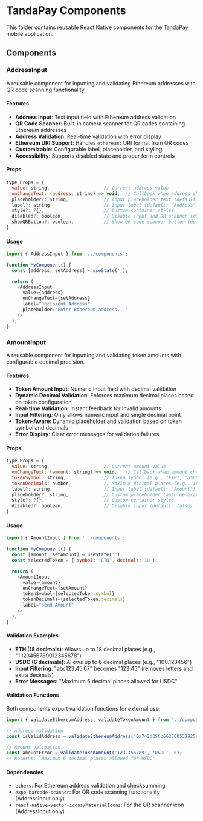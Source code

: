 # TandaPay Components

This folder contains reusable React Native components for the TandaPay mobile application.

## Components

### AddressInput

A reusable component for inputting and validating Ethereum addresses with QR code scanning functionality.

#### Features

- **Address Input**: Text input field with Ethereum address validation
- **QR Code Scanner**: Built-in camera scanner for QR codes containing Ethereum addresses
- **Address Validation**: Real-time validation with error display
- **Ethereum URI Support**: Handles `ethereum:` URI format from QR codes
- **Customizable**: Configurable label, placeholder, and styling
- **Accessibility**: Supports disabled state and proper form controls

#### Props

```javascript
type Props = {
  value: string,                    // Current address value
  onChangeText: (address: string) => void,  // Callback when address changes
  placeholder?: string,             // Input placeholder text (default: "0x...")
  label?: string,                   // Input label (default: "Address")
  style?: ?{},                      // Custom container styles
  disabled?: boolean,               // Disable input and QR scanner (default: false)
  showQRButton?: boolean,           // Show QR code scanner button (default: true)
}
```

#### Usage

```javascript
import { AddressInput } from '../components';

function MyComponent() {
  const [address, setAddress] = useState('');

  return (
    <AddressInput
      value={address}
      onChangeText={setAddress}
      label="Recipient Address"
      placeholder="Enter Ethereum address..."
    />
  );
}
```

### AmountInput

A reusable component for inputting and validating token amounts with configurable decimal precision.

#### Features

- **Token Amount Input**: Numeric input field with decimal validation
- **Dynamic Decimal Validation**: Enforces maximum decimal places based on token configuration
- **Real-time Validation**: Instant feedback for invalid amounts
- **Input Filtering**: Only allows numeric input and single decimal point
- **Token-Aware**: Dynamic placeholder and validation based on token symbol and decimals
- **Error Display**: Clear error messages for validation failures

#### Props

```javascript
type Props = {
  value: string,                    // Current amount value
  onChangeText: (amount: string) => void,   // Callback when amount changes
  tokenSymbol: string,              // Token symbol (e.g., "ETH", "USDC")
  tokenDecimals: number,            // Maximum decimal places (e.g., 18 for ETH, 6 for USDC)
  label?: string,                   // Input label (default: "Amount")
  placeholder?: string,             // Custom placeholder (auto-generated if not provided)
  style?: ?{},                      // Custom container styles
  disabled?: boolean,               // Disable input (default: false)
}
```

#### Usage

```javascript
import { AmountInput } from '../components';

function MyComponent() {
  const [amount, setAmount] = useState('');
  const selectedToken = { symbol: 'ETH', decimals: 18 };

  return (
    <AmountInput
      value={amount}
      onChangeText={setAmount}
      tokenSymbol={selectedToken.symbol}
      tokenDecimals={selectedToken.decimals}
      label="Send Amount"
    />
  );
}
```

#### Validation Examples

- **ETH (18 decimals)**: Allows up to 18 decimal places (e.g., "1.123456789012345678")
- **USDC (6 decimals)**: Allows up to 6 decimal places (e.g., "100.123456")
- **Input Filtering**: "abc123.45.67" becomes "123.45" (removes letters and extra decimals)
- **Error Messages**: "Maximum 6 decimal places allowed for USDC"

#### Validation Functions

Both components export validation functions for external use:

```javascript
import { validateEthereumAddress, validateTokenAmount } from '../components';

// Address validation
const isValidAddress = validateEthereumAddress('0x742d35Cc6635C0532925a3b8D40468e2b0F255B8');

// Amount validation
const amountError = validateTokenAmount('123.456789', 'USDC', 6);
// Returns: "Maximum 6 decimal places allowed for USDC"
```

#### Dependencies

- `ethers`: For Ethereum address validation and checksumming
- `expo-barcode-scanner`: For QR code scanning functionality (AddressInput only)
- `react-native-vector-icons/MaterialIcons`: For the QR scanner icon (AddressInput only)
